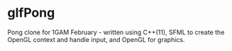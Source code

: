 glfPong
=======

Pong clone for 1GAM February - written using C++(11), SFML to create the OpenGL context and handle input, and OpenGL for graphics.

